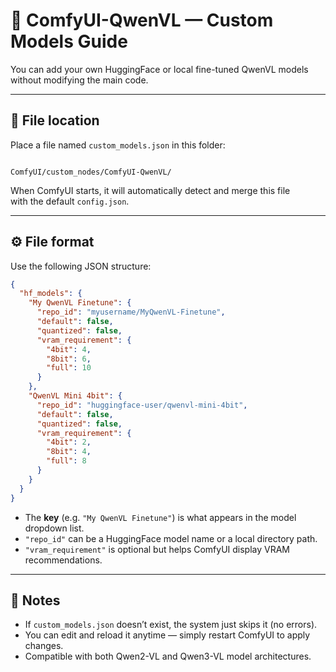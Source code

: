 # 🧩 ComfyUI-QwenVL — Custom Models Guide

You can add your own HuggingFace or local fine-tuned QwenVL models  
without modifying the main code.

---

## 📁 File location
Place a file named `custom_models.json` in this folder:

```

ComfyUI/custom_nodes/ComfyUI-QwenVL/

````

When ComfyUI starts, it will automatically detect and merge this file  
with the default `config.json`.

---

## ⚙️ File format
Use the following JSON structure:

```json
{
  "hf_models": {
    "My QwenVL Finetune": {
      "repo_id": "myusername/MyQwenVL-Finetune",
      "default": false,
      "quantized": false,
      "vram_requirement": {
        "4bit": 4,
        "8bit": 6,
        "full": 10
      }
    },
    "QwenVL Mini 4bit": {
      "repo_id": "huggingface-user/qwenvl-mini-4bit",
      "default": false,
      "quantized": false,
      "vram_requirement": {
        "4bit": 2,
        "8bit": 4,
        "full": 8
      }
    }
  }
}
````

* The **key** (e.g. `"My QwenVL Finetune"`) is what appears in the model dropdown list.
* `"repo_id"` can be a HuggingFace model name or a local directory path.
* `"vram_requirement"` is optional but helps ComfyUI display VRAM recommendations.

---

## 🧠 Notes

* If `custom_models.json` doesn’t exist, the system just skips it (no errors).
* You can edit and reload it anytime — simply restart ComfyUI to apply changes.
* Compatible with both Qwen2-VL and Qwen3-VL model architectures.
